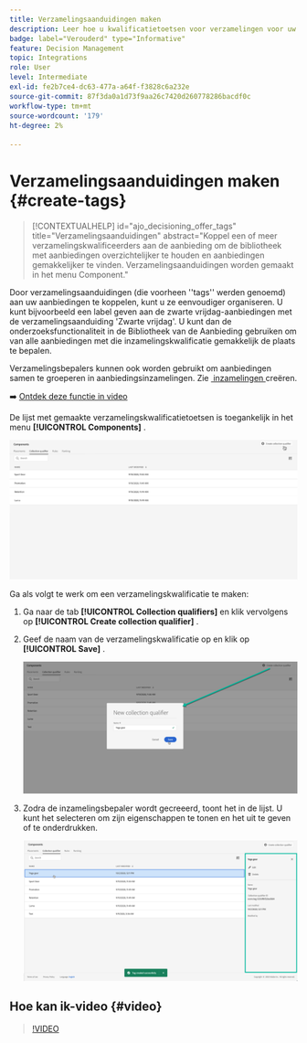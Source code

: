 ```yaml
---
title: Verzamelingsaanduidingen maken
description: Leer hoe u kwalificatietoetsen voor verzamelingen voor uw aanbiedingen kunt maken
badge: label="Verouderd" type="Informative"
feature: Decision Management
topic: Integrations
role: User
level: Intermediate
exl-id: fe2b7ce4-dc63-477a-a64f-f3828c6a232e
source-git-commit: 87f3da0a1d73f9aa26c7420d260778286bacdf0c
workflow-type: tm+mt
source-wordcount: '179'
ht-degree: 2%

---
```


# Verzamelingsaanduidingen maken {#create-tags}

>[!CONTEXTUALHELP]
>id="ajo_decisioning_offer_tags"
>title="Verzamelingsaanduidingen"
>abstract="Koppel een of meer verzamelingskwalificeerders aan de aanbieding om de bibliotheek met aanbiedingen overzichtelijker te houden en aanbiedingen gemakkelijker te vinden. Verzamelingsaanduidingen worden gemaakt in het menu Component."

Door verzamelingsaanduidingen (die voorheen &#39;&#39;tags&#39;&#39; werden genoemd) aan uw aanbiedingen te koppelen, kunt u ze eenvoudiger organiseren. U kunt bijvoorbeeld een label geven aan de zwarte vrijdag-aanbiedingen met de verzamelingsaanduiding &#39;Zwarte vrijdag&#39;. U kunt dan de onderzoeksfunctionaliteit in de Bibliotheek van de Aanbieding gebruiken om van alle aanbiedingen met die inzamelingskwalificatie gemakkelijk de plaats te bepalen.

Verzamelingsbepalers kunnen ook worden gebruikt om aanbiedingen samen te groeperen in aanbiedingsinzamelingen. Zie [&#x200B; inzamelingen &#x200B;](../offer-library/creating-collections.md) creëren.

➡️ [Ontdek deze functie in video](#video)

De lijst met gemaakte verzamelingskwalificatietoetsen is toegankelijk in het menu **[!UICONTROL Components]** .

![](../assets/tags_list.png)

Ga als volgt te werk om een verzamelingskwalificatie te maken:

1. Ga naar de tab **[!UICONTROL Collection qualifiers]** en klik vervolgens op **[!UICONTROL Create collection qualifier]** .

1. Geef de naam van de verzamelingskwalificatie op en klik op **[!UICONTROL Save]** .

   ![](../assets/tags_create.png)

1. Zodra de inzamelingsbepaler wordt gecreeerd, toont het in de lijst. U kunt het selecteren om zijn eigenschappen te tonen en het uit te geven of te onderdrukken.

   ![](../assets/tags_created.png)

## Hoe kan ik-video {#video}

>[!VIDEO](https://video.tv.adobe.com/v/329374?quality=12)
